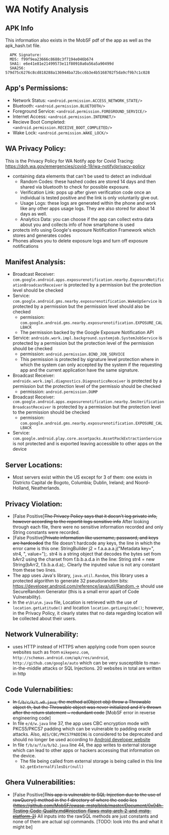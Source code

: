 # WA Notify Analysis

## APK Info
This information also exists in the MobSF pdf of the app as well as the apk_hash.txt file. 
```
  APK Signature:
  MD5: f99f9ea23666c8688c3f7194e046b674
  SHA1: e6e41e81e21499573e11f80910a0a56a5a90499d
  SHA256: 579d75c6276c8cd818288a136944ba72bcc6b3e4b5168702f5da9cf9b7c1c028
```

## App's Permissions:
- Network Status: ``<android.permission.ACCESS_NETWORK_STATE/>``
- Bluetooth: ``<android.permission.BLUETOOTH/>``
- Foreground Service: ``<android.permission.FOREGROUND_SERVICE/>``
- Internet Access: ``<android.permission.INTERNET/>``
- Recieve Boot Completed: ``<android.permission.RECEIVE_BOOT_COMPLETED/>``
- Wake Lock: ``<android.permission.WAKE_LOCK/>``

## WA Privacy Policy:
This is the Privacy Policy for WA Notify app for Covid Tracing: https://doh.wa.gov/emergencies/covid-19/wa-notify/privacy-policy
- containing data elements that can't be used to detect an individual	
	- Random Codes: these hashed codes are stored 14 days and then 
	  shared via bluetooth to check for possible exposure.
	- Verification Link: pops up after given verification code once 
	  an individual is tested positive and the link is only voluntarily
	  give out.
	- Usage Logs: these logs are generated within the phone and work like
	  any other apps usage logs. They are also stored for about
	  14 days as well.
	- Analytics Data: you can choose if the app can collect extra data 
	  about you and collects info of how smartphone is used
- protects info using Google's exposure Notification Framework which stores and
generates codes
- Phones allows you to delete exposure logs and turn off exposure notifications

## Manifest Analysis:
- Broadcast Receiver: ``com.google.android.apps.exposurenotification.nearby.ExposureNotificationBroadcastReceiver`` is protected by a permission but the protection level should be checked
- Service: ``com.google.android.gms.nearby.exposurenotification.WakeUpService`` is protected by a permission but the permission level should also be checked
  - permission: ``com.google.android.gms.nearby.exposurenotification.EXPOSURE_CALLBACK``
  - The permission backed by the Google Exposure Notification API 
- Service: ``androidx.work.impl.background.systemjob.SystemJobService`` is protected by a permission but the protection level of the permission should be checked
  - permission: ``android.permission.BIND_JOB_SERVICE``
  - This permission is protected by signature level protection where in which the system can only accepted by the system if the requesting app and the current application have the same signature. 
- Broadcast Receiver: ``androidx.work.impl.diagnostics.DiagnosticsReceiver`` is protected by a permission but the protection level of the permissio should be checked
  - permission: `android.permission.DUMP`
- Broadcast Receiver: `com.google.android.apps.exposurenotification.nearby.SmsVerificationBroadcastReceiver` is protected by a permission but the protection level to the permission should be checked
  - permission: `com.google.android.gms.nearby.exposurenotification.EXPOSURE_CALLBACK`
- Service: `com.google.android.play.core.assetpacks.AssetPackExtractionService` is not protected and is exported leaving accessible to other apps on the device

## Server Locations:
- Most servers exist within the US except for 3 of them: one exists in Districto Capital de Bogoto, Columbia; Dublin, Ireland; and Noord-Holland, Neatherlands. 

## Privacy Violation:
- [False Positive]~~The Privacy Policy says that it doesn't log private info, however according to the reportit logs sensitive info~~ After looking through each file, there were no sensitive information recorded and only String constants were recorded. 
- [False Positive]~~Private information like username, password, and keys are hardcoded~~ the file doesn't hardcode any keys, the line in which the error came is this one: StringBuilder j2 = f.a.a.a.a.j("Metadata key=", str4, ", value=");. str4 is a string object that decodes the bytes set from bArr2 using the charset from f.b.b.a.d.a in the line: String str4 = new String(bArr2, f.b.b.a.d.a);. Clearly the inputed value is not any constant from these two lines.  
- The app uses Java's library, `java.util.Random`, this library uses a protected algorithm to generate 32 pseudorandom bits: https://developer.android.com/reference/java/util/Random.-> should use SecureRandom Generator (this is a small error apart of Code Vulnerability).
- In the `e\b\a\m.java` file, Location is retrieved with the use of ``location.getLatitude()`` and location `location.getLongitude()`; however, in the Privacy Policy, it clearly states that no data regarding location will be collected about their users.

## Network Vulnerability:
- uses HTTP instead of HTTPS when applying code from open source websites such as from `mikepenz.com`, `http://schemas.android.com/apk/res/android`, `http://github.com/google/auto` which can be very susceptible to man-in-the-middle attacks or SQL Injections. 20 websites in total are written in http

## Code Vulernabilities:
- ~~In `f/b/c/k/t.w0.java`, the method a(Object obj) throw a Throwable object th, but the Throwable object was never initialized and it's thrown after the return statement ~ redundant code~~ [MobSF error in reverse engineering code]
- In file ``e/d/w.java`` line 37, the app uses CBC encryption mode with PKCS5/PKCS7 padding which can be vulnerable to padding oracle attacks. Also, `AES/CBC/PKCS7PADDING` is considered to be deprecated and should no longer be used according to [Android developer website](https://developer.android.com/guide/topics/security/cryptography#bc-algorithms)
- In file `f/b/a/f/a/b/b2.java` line 44, the app writes to external storage which can lead to other apps or hackers accessing that information on the device.
  - The file being called from external storage is being called in this line `b2.getExternalFilesDir(null)`


## Ghera Vulnerabilities:
- [False Positive]~~This app is vulnerable to SQL Injection due to the use of rawQuery() method in the f directory of where the code lies (https://github.com/MobSF/owasp-mstg/blob/master/Document/0x04h-Testing-Code-Quality.md#injection-flaws-mstg-arch-2-and-mstg-platform-2)~~ All inputs into the rawSQL methods are just constants and none of them are actual sql commands. [TODO: look into ths and what it might be]

